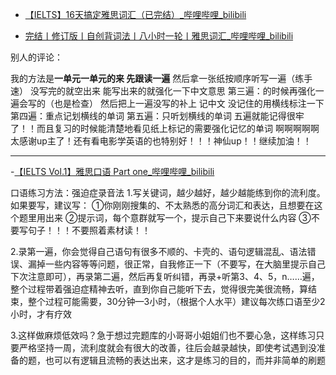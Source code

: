 

- [【IELTS】16天搞定雅思词汇（已完结）_哔哩哔哩_bilibili](https://www.bilibili.com/video/BV1K7411u7wT?vd_source=83831fc0970a6c8704479f7cfc679937)

- [完结丨修订版丨自创背词法丨八小时一轮丨雅思词汇_哔哩哔哩_bilibili](https://www.bilibili.com/video/BV1HE411q7CW?p=25&vd_source=83831fc0970a6c8704479f7cfc679937)

别人的评论：

我的方法是**一单元一单元的来 先跟读一遍**
然后拿一张纸按顺序听写一遍（练手速） 没写完的就空出来 能写出来的就强化一下中文意思
第三遍：的时候再强化一遍会写的（也是检查） 然后把上一遍没写的补上 记中文 没记住的用横线标注一下
第四遍：重点记划横线的单词
第五遍：只听划横线的单词
五遍就能记得很牢了！！而且复习的时候能清楚地看见纸上标记的需要强化记忆的单词 
啊啊啊啊啊太感谢up主了！还有看电影学英语的也特别好！！！神仙up！！继续加油！！

----

-[【IELTS Vol.1】雅思口语 Part one_哔哩哔哩_bilibili](https://www.bilibili.com/video/BV1zZ4y1V73X?vd_source=83831fc0970a6c8704479f7cfc679937)

口语练习方法：强迫症录音法
1.写关键词，越少越好，越少越能练到你的流利度。如果要写，建议写：
①你刚刚搜集的、不太熟悉的高分词汇和表达，且想要在这个题里用出来
②提示词，每个意群就写一个，提示自己下来要说什么内容
③不要写句子！！！不要照着素材读！！

2.录第一遍，你会觉得自己语句有很多不顺的、卡壳的、语句逻辑混乱、语法错误、漏掉一些内容等等问题，很正常，自我修正一下（不要写，在大脑里提示自己下次注意即可），再录第二遍，然后再复听纠错，再录+听第3、4、5，n……遍，整个过程带着强迫症精神去听，直到你自己能听下去，觉得很完美很流畅，算结束，整个过程可能需要，30分钟—3小时，（根据个人水平）建议每次练口语至少2小时，才有疗效

3.这样做麻烦低效吗？急于想过完题库的小哥哥小姐姐们也不要心急，这样练习只要严格坚持一周，流利度就会有很大的改善，往后会越录越快，即使考试遇到没准备的题，也可以有逻辑且流畅的表达出来，这才是练习的目的，而并非简单的刷题
